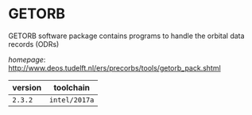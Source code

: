 # GETORB

GETORB software package contains programs to handle the orbital data records (ODRs)

*homepage*: <http://www.deos.tudelft.nl/ers/precorbs/tools/getorb_pack.shtml>

version | toolchain
--------|----------
``2.3.2`` | ``intel/2017a``
